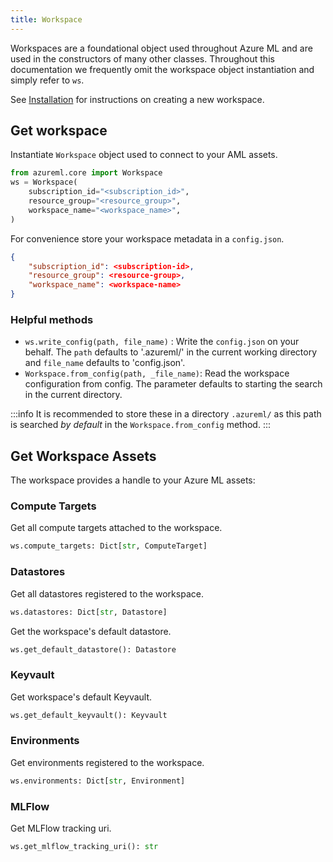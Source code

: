 ```yaml
---
title: Workspace
---
```


Workspaces are a foundational object used throughout Azure ML and are used in the
constructors of many other classes. Throughout this documentation we frequently
omit the workspace object instantiation and simply refer to `ws`.

See [Installation](installation) for instructions on creating a new workspace.

## Get workspace

Instantiate `Workspace` object used to connect to your AML assets.

```python title="run.py"
from azureml.core import Workspace
ws = Workspace(
    subscription_id="<subscription_id>",
    resource_group="<resource_group>",
    workspace_name="<workspace_name>",
)
```

For convenience store your workspace metadata in a `config.json`.

```json title=".azureml/config.json"
{
    "subscription_id": <subscription-id>,
    "resource_group": <resource-group>,
    "workspace_name": <workspace-name>
}
```

### Helpful methods

- `ws.write_config(path, file_name)` : Write the `config.json` on your behalf. The `path` defaults to '.azureml/' in the current working directory and `file_name` defaults to 'config.json'.
- `Workspace.from_config(path, _file_name)`: Read the workspace configuration from config. The parameter defaults to starting the search in the current directory.

:::info
It is recommended to store these in a directory `.azureml/` as this path is searched _by default_
in the `Workspace.from_config` method.
:::

## Get Workspace Assets

The workspace provides a handle to your Azure ML assets:

### Compute Targets

Get all compute targets attached to the workspace.

```python
ws.compute_targets: Dict[str, ComputeTarget]
```

### Datastores

Get all datastores registered to the workspace.

```python
ws.datastores: Dict[str, Datastore]
```

Get the workspace's default datastore.

```python
ws.get_default_datastore(): Datastore
```

### Keyvault

Get workspace's default Keyvault.

```python
ws.get_default_keyvault(): Keyvault
```

### Environments

Get environments registered to the workspace.

```python
ws.environments: Dict[str, Environment]
```

### MLFlow

Get MLFlow tracking uri.

```python
ws.get_mlflow_tracking_uri(): str
```